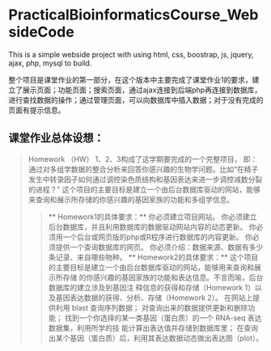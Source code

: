 # PracticalBioinformaticsCourse_WebsideCode
This is a simple webside project with using html, css, boostrap,  js,  jquery, ajax, php, mysql to build. 


整个项目是课堂作业的第一部分，在这个版本中主要完成了课堂作业1的要求，建立了展示页面；功能页面；搜索页面，通过ajax连接到后端php再连接到数据库，进行查找数据的操作；通过管理页面，可以向数据库中插入数据；对于没有完成的页面有提示信息。


## **课堂作业总体设想：**
>Homework （HW） 1、2、3构成了这学期要完成的一个完整项目， 即：通过对多组学数据的整合分析来回答你感兴趣的生物学问题。比如“在精子发生中转录因子如何通过调控染色质结构和基因表达来进一步调控减数分裂的进程？”
这个项目的主要目标是建立一个由后台数据库驱动的网站，能够来查询和展示所存储的你感兴趣的基因家族的功能和多组学信息。
>> **  Homework1的具体要求：**
  你必须建立项目网站。
  你必须建立后台数据库，并且利用数据库的数据驱动网站内容的动态更新。
  你必须用一个后台或网页版的php或R程序进行数据库的内容更新。
  你必须提供一个查询数据库的网页。
  你必须介绍：数据来源、数据有多少条记录、来自哪些物种。
>> **  Homework2的具体要求：**
  这个项目的主要目标是建立一个由后台数据库驱动的网站，能够用来查询和展示所存储 的你感兴趣的基因家族的功能和表达信息。不言而喻，后台数据库的建立涉及到基因注 释信息的获得和存储（Homework 1）以及基因表达数据的获得、分析、存储（Homework 2）。
  在网站上提供利用 blast 查询序列数据；
  对查询出来的数据提供更新和删除功能；
  找到一个你选择的某一类基因（蛋白质）的一个 RNA-seq 表达数据集，利用所学的技 能计算出表达值并存储到数据库里；
  在查询出某个基因（蛋白质）后，利用其表达数据动态做出表达图（plot）。

